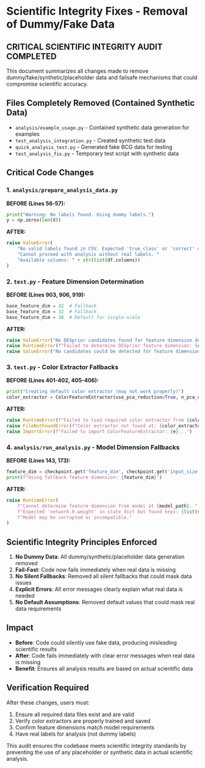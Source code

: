 # Scientific Integrity Fixes - Removal of Dummy/Fake Data

## CRITICAL SCIENTIFIC INTEGRITY AUDIT COMPLETED

This document summarizes all changes made to remove dummy/fake/synthetic/placeholder data and failsafe mechanisms that could compromise scientific accuracy.

## Files Completely Removed (Contained Synthetic Data)
- `analysis/example_usage.py` - Contained synthetic data generation for examples
- `test_analysis_integration.py` - Created synthetic test data
- `quick_analysis_test.py` - Generated fake BCG data for testing
- `test_analysis_fix.py` - Temporary test script with synthetic data

## Critical Code Changes

### 1. `analysis/prepare_analysis_data.py`
**BEFORE (Lines 56-57):**
```python
print("Warning: No labels found. Using dummy labels.")
y = np.zeros(len(X))
```

**AFTER:**
```python
raise ValueError(
    "No valid labels found in CSV. Expected 'true_class' or 'correct' column. "
    "Cannot proceed with analysis without real labels. "
    "Available columns: " + str(list(df.columns))
)
```

### 2. `test.py` - Feature Dimension Determination
**BEFORE (Lines 903, 906, 919):**
```python
base_feature_dim = 32  # Fallback
base_feature_dim = 32  # Fallback  
base_feature_dim = 30  # Default for single-scale
```

**AFTER:**
```python
raise ValueError("No DESprior candidates found for feature dimension determination. Cannot proceed without real feature data.")
raise RuntimeError(f"Failed to determine DESprior feature dimension: {e}. Cannot proceed without accurate feature dimensions.")
raise ValueError("No candidates could be detected for feature dimension determination. Cannot proceed without real candidate data.")
```

### 3. `test.py` - Color Extractor Fallbacks
**BEFORE (Lines 401-402, 405-406):**
```python
print("Creating default color extractor (may not work properly)")
color_extractor = ColorFeatureExtractor(use_pca_reduction=True, n_pca_components=8)
```

**AFTER:**
```python
raise RuntimeError(f"Failed to load required color extractor from {color_extractor_path}: {e}...")
raise FileNotFoundError(f"Color extractor not found at: {color_extractor_path}...")
raise ImportError(f"Failed to import ColorFeatureExtractor: {e}...")
```

### 4. `analysis/run_analysis.py` - Model Dimension Fallbacks
**BEFORE (Lines 143, 173):**
```python
feature_dim = checkpoint.get('feature_dim', checkpoint.get('input_size', self.config.get('input_size', 58)))
print(f"Using fallback feature dimension: {feature_dim}")
```

**AFTER:**
```python
raise RuntimeError(
    f"Cannot determine feature dimension from model at {model_path}. "
    f"Expected 'network.0.weight' in state dict but found keys: {list(state_dict.keys())}. "
    f"Model may be corrupted or incompatible."
)
```

## Scientific Integrity Principles Enforced

1. **No Dummy Data**: All dummy/synthetic/placeholder data generation removed
2. **Fail-Fast**: Code now fails immediately when real data is missing
3. **No Silent Fallbacks**: Removed all silent fallbacks that could mask data issues
4. **Explicit Errors**: All error messages clearly explain what real data is needed
5. **No Default Assumptions**: Removed default values that could mask real data requirements

## Impact

- **Before**: Code could silently use fake data, producing misleading scientific results
- **After**: Code fails immediately with clear error messages when real data is missing
- **Benefit**: Ensures all analysis results are based on actual scientific data

## Verification Required

After these changes, users must:
1. Ensure all required data files exist and are valid
2. Verify color extractors are properly trained and saved
3. Confirm feature dimensions match model requirements
4. Have real labels for analysis (not dummy labels)

This audit ensures the codebase meets scientific integrity standards by preventing the use of any placeholder or synthetic data in actual scientific analysis.